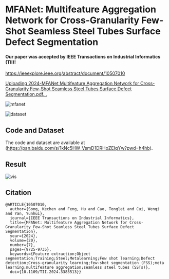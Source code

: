 # MFANet: Multifeature Aggregation Network for  Cross-Granularity Few-Shot Seamless Steel  Tubes Surface Defect Segmentation
#### Our paper was accepted by IEEE Transactions on Industrial Informatics (TII)!
https://ieeexplore.ieee.org/abstract/document/10507010

[Uploading 2024-MFANet Multifeature Aggregation Network for Cross-Granularity Few-Shot Seamless Steel Tubes Surface Defect Segmentation.pdf…]()


![mfanet](https://github.com/user-attachments/assets/95472c78-6bce-4e85-b81d-28e280322c3f)

![dataset](https://github.com/user-attachments/assets/0b007563-0839-4a92-94c7-d462670e692a)


## Code and Dataset
The code and dataset are available at (https://pan.baidu.com/s/1kNc5HW_VsmD1DRHoZEIqYw?pwd=h4hb).

## Result


![vis](https://github.com/user-attachments/assets/2d4115b9-860c-42c5-85d8-4925ff9aa72f)

## Citation
```
@ARTICLE{10507010,
  author={Song, Kechen and Feng, Hu and Cao, Tonglei and Cui, Wenqi and Yan, Yunhui},
  journal={IEEE Transactions on Industrial Informatics}, 
  title={MFANet: Multifeature Aggregation Network for Cross-Granularity Few-Shot Seamless Steel Tubes Surface Defect Segmentation}, 
  year={2024},
  volume={20},
  number={7},
  pages={9725-9735},
  keywords={Feature extraction;Object segmentation;Training;Steel;Metalearning;Few shot learning;Defect detection;Cross-granularity learning;few-shot segmentation (FSS);meta learning;multifeature aggregation;seamless steel tubes (SSTs)},
  doi={10.1109/TII.2024.3383513}}


```

